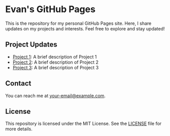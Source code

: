 # Evan's GitHub Pages
This is the repository for my personal GitHub Pages site. Here, I share updates on my projects and interests. Feel free to explore and stay updated!

## Project Updates
- [Project 1](link-to-project-1): A brief description of Project 1
- [Project 2](link-to-project-2): A brief description of Project 2
- [Project 3](link-to-project-3): A brief description of Project 3
## Contact
You can reach me at [your-email@example.com](mailto:your-email@example.com).
## License
This repository is licensed under the MIT License. See the [LICENSE](LICENSE) file for more details.

